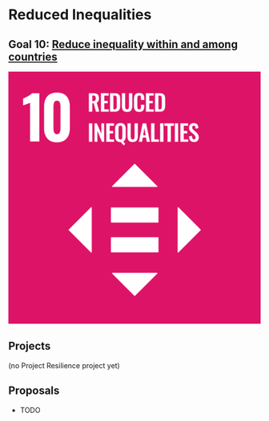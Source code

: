 # Reduced Inequalities

## Goal 10: [Reduce inequality within and among countries](https://sdgs.un.org/goals/goal10)

[![Goal 10](../images/sdgs/E-WEB-Goal-10.png)](https://sdgs.un.org/goals/goal10)

## Projects

(no Project Resilience project yet)

## Proposals

- TODO